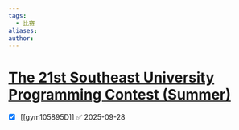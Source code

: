 ```yaml
---
tags:
  - 比赛
aliases: 
author:
---
```

# [The 21st Southeast University Programming Contest (Summer)](https://codeforces.com/gym/105895)

- [x] [[gym105895D]] ✅ 2025-09-28
